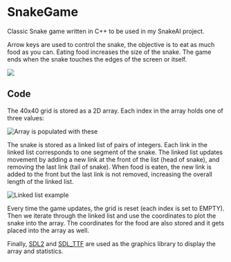 
# SnakeGame

Classic Snake game written in C++ to be used in my SnakeAI project.

Arrow keys are used to control the snake, the objective is to eat as much food as you can. Eating food increases the size of the snake.
The game ends when the snake touches the edges of the screen or itself.

![](https://media1.giphy.com/media/CdS8m86amQlVxaMlZJ/giphy.gif?cid=790b7611d8e9b28ee4ef019653d77bdeb45a3e2cc2e8cd85&rid=giphy.gif&ct=g)

## Code

The 40x40 grid is stored as a 2D array. Each index in the array holds one of three values:

![Array is populated with these](https://i.imgur.com/CIQPBTg.jpg)

The snake is stored as a linked list of pairs of integers. Each link in the linked list corresponds to one segment of the snake.
The linked list updates movement by adding a new link at the front of the list (head of snake), and removing the last link (tail of snake).
When food is eaten, the new link is added to the front but the last link is not removed, increasing the overall length of the linked list.

![Linked list example](https://i.imgur.com/cnYFIc0.png)

Every time the game updates, the grid is reset (each index is set to EMPTY). Then we iterate through the linked list and use the coordinates
to plot the snake into the array. The coordinates for the food are also stored and it gets placed into the array as well.

Finally, [SDL2](https://www.libsdl.org/) and [SDL_TTF](https://github.com/libsdl-org/SDL_ttf) are used as the graphics library to display the array and statistics.
